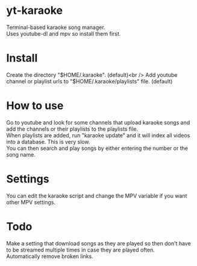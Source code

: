 # yt-karaoke
Terminal-based karaoke song manager.<br />
Uses youtube-dl and mpv so install them first.

# Install
Create the directory "$HOME/.karaoke". (default)<br />
Add youtube channel or playlist urls to "$HOME/.karaoke/playlists" file. (default)

# How to use
Go to youtube and look for some channels that upload karaoke songs and add the channels or their playlists to the playlists file.<br />
When playlists are added, run "karaoke update" and it will index all videos into a database. This is very slow.<br />
You can then search and play songs by either entering the number or the song name.

# Settings
You can edit the karaoke script and change the MPV variable if you want other MPV settings.

# Todo
Make a setting that download songs as they are played so then don't have to be streamed multiple times in case they are played often.<br />
Automatically remove broken links.
